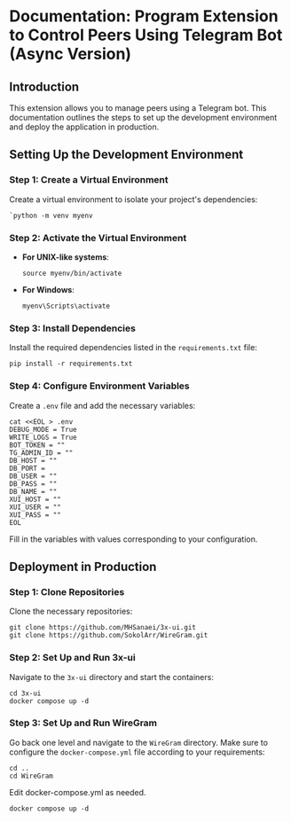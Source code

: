 # Documentation: Program Extension to Control Peers Using Telegram Bot (Async Version)

## Introduction

This extension allows you to manage peers using a Telegram bot. This documentation outlines the steps to set up the development environment and deploy the application in production.

## Setting Up the Development Environment

### Step 1: Create a Virtual Environment

Create a virtual environment to isolate your project's dependencies:

```
`python -m venv myenv
```

### Step 2: Activate the Virtual Environment

- **For UNIX-like systems**:
    ```
    source myenv/bin/activate
    ```

- **For Windows**:
    ```
    myenv\Scripts\activate
    ```

### Step 3: Install Dependencies

Install the required dependencies listed in the `requirements.txt` file:

```
pip install -r requirements.txt
```

### Step 4: Configure Environment Variables

Create a `.env` file and add the necessary variables:

```
cat <<EOL > .env
DEBUG_MODE = True
WRITE_LOGS = True
BOT_TOKEN = ""
TG_ADMIN_ID = ""
DB_HOST = ""
DB_PORT =
DB_USER = ""
DB_PASS = ""
DB_NAME = ""
XUI_HOST = ""
XUI_USER = ""
XUI_PASS = ""
EOL
```

Fill in the variables with values corresponding to your configuration.

## Deployment in Production

### Step 1: Clone Repositories

Clone the necessary repositories:

```
git clone https://github.com/MHSanaei/3x-ui.git
git clone https://github.com/SokolArr/WireGram.git
```

### Step 2: Set Up and Run 3x-ui

Navigate to the `3x-ui` directory and start the containers:

```
cd 3x-ui
docker compose up -d
```

### Step 3: Set Up and Run WireGram

Go back one level and navigate to the `WireGram` directory. Make sure to configure the `docker-compose.yml` file according to your requirements:

```
cd ..
cd WireGram
```

Edit docker-compose.yml as needed.

```
docker compose up -d
```


